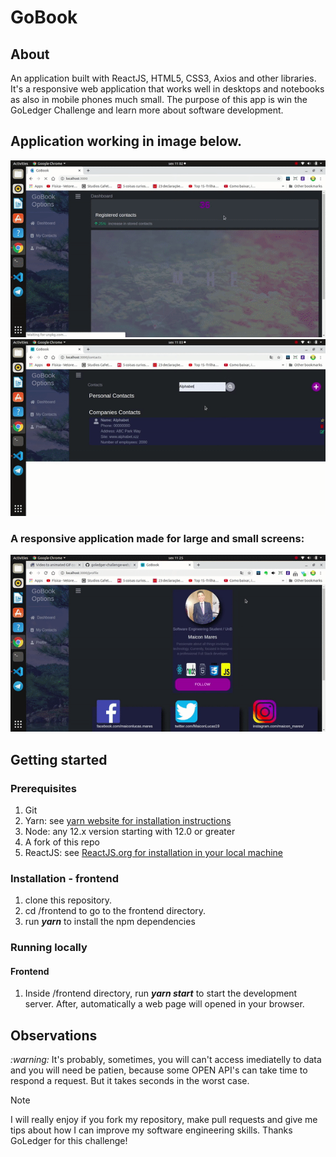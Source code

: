 # GoBook
## About
An application built with ReactJS, HTML5, CSS3, Axios and other libraries. It's a responsive web application that works well in desktops and notebooks as also in mobile phones much small. The purpose of this app is win the GoLedger Challenge and learn more about software development.
## Application working in image below.
<img src="./frontend/src/assets/images/screen1.gif">
<img src="./frontend/src/assets/images/screen2.gif">
<h3>A responsive application made for large and small screens:</h3>
<img src="./frontend/src/assets/images/screen3.gif">

## Getting started
### Prerequisites

1. Git
2. Yarn: see <a href="https://classic.yarnpkg.com/en/docs/install/#windows-stable">yarn website for installation instructions</a>
3. Node: any 12.x version starting with 12.0 or greater
4. A fork of this repo
5. ReactJS: see <a href="https://reactjs.org/docs/getting-started.html">ReactJS.org for installation in your local machine</a>

### Installation - frontend
1. clone this repository.
2. cd /frontend to go to the frontend directory.
2. run **_yarn_** to install the npm dependencies

### Running locally
#### Frontend
1. Inside /frontend directory, run **_yarn start_** to start the development server. After, automatically a web page will opened in your browser.

## Observations
<div>
  <p><i>:warning:</i> It's probably, sometimes, you will can't access imediatelly to data and you will need be patien, because some OPEN API's can take time to respond a request. But it takes seconds in the worst case.
  </p>
</div
  
<h2>Note</h2>
<p>I will really enjoy if you fork my repository, make pull requests and give me tips about how I can improve my software engineering skills. Thanks GoLedger for this challenge!
</p>
